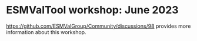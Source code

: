 # ESMValTool workshop: June 2023

https://github.com/ESMValGroup/Community/discussions/98
provides more information about this workshop.
